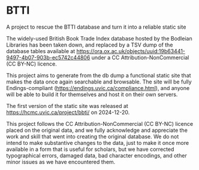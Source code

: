 # BTTI
A project to rescue the BTTI database and turn it into a reliable static site

The widely-used British Book Trade Index database hosted by the Bodleian Libraries
has been taken down, and replaced by a TSV dump of the database tables available
at https://ora.ox.ac.uk/objects/uuid:19b63441-9497-4b07-903b-ec5742c44806 under
a CC Attribution-NonCommercial (CC BY-NC) licence.

This project aims to generate from the db dump a functional static site that 
makes the data once again searchable and browsable. The site will be fully 
Endings-compliant (https://endings.uvic.ca/compliance.html), and anyone will 
be able to build it for themselves and host it on their own servers.

The first version of the static site was released at https://hcmc.uvic.ca/project/bbti/ on 2024-12-20.

This project follows the CC Attribution-NonCommercial (CC BY-NC) licence placed
on the original data, and we fully acknowledge and appreciate the work and skill
that went into creating the original database. We do not intend to make substantive 
changes to the data, just to make it once more available in a form that is 
useful for scholars, but we have corrected typographical errors, damaged data, bad character encodings, and other minor issues as we have encountered them.
